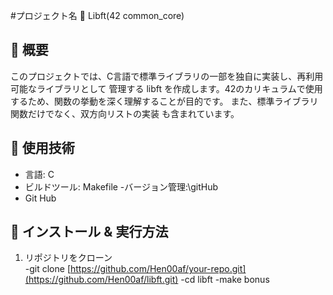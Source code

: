 #プロジェクト名 🚀
  Libft(42 common_core)

## 📌 概要
このプロジェクトでは、C言語で標準ライブラリの一部を独自に実装し、再利用可能なライブラリとして
管理する libft を作成します。42のカリキュラムで使用するため、関数の挙動を深く理解することが目的です。
また、標準ライブラリ関数だけでなく、双方向リストの実装 も含まれています。
## 🔧 使用技術
- 言語: C
- ビルドツール: Makefile
-バージョン管理:\gitHub
- Git Hub
## 🚀 インストール & 実行方法
1. リポジトリをクローン  
-git clone [https://github.com/Hen00af/your-repo.git](https://github.com/Hen00af/libft.git)
-cd libft
-make bonus


